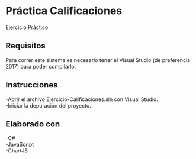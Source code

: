# Práctica Calificaciones
Ejercicio Práctico

## Requisitos
Para correr este sistema es necesario tener el Visual Studio (de preferencia 2017) para poder compilarlo.

## Instrucciones
-Abrir el archivo Ejercicio-Calificaciones.sln con Visual Studio. <br />
-Iniciar la depuración del proyecto.

## Elaborado con
-C# <br />
-JavaScript <br />
-ChartJS
